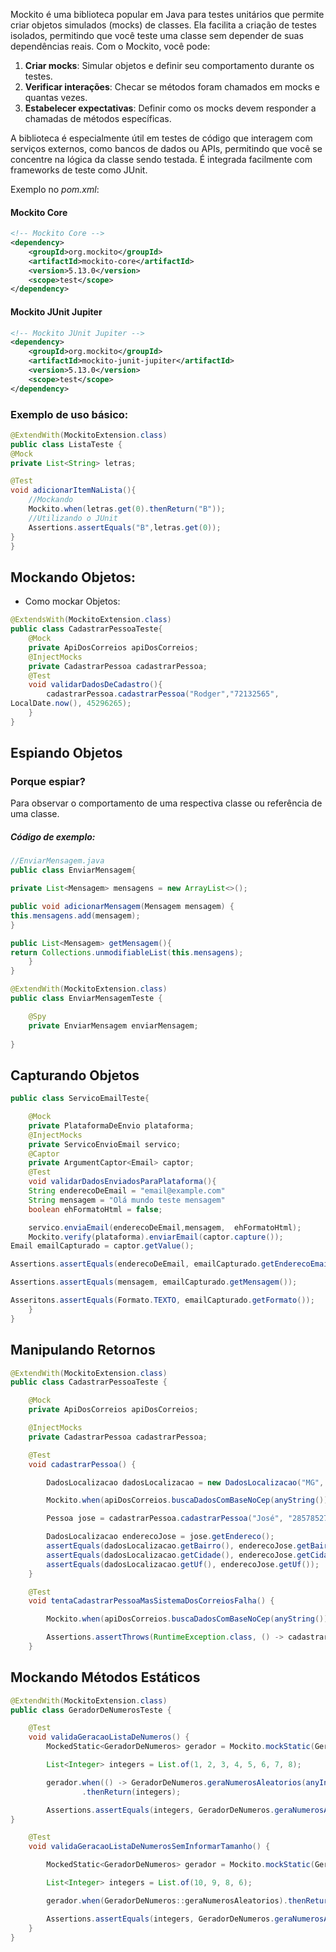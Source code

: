 Mockito é uma biblioteca popular em Java para testes unitários que permite criar objetos simulados (mocks) de classes. Ela facilita a criação de testes isolados, permitindo que você teste uma classe sem depender de suas dependências reais. Com o Mockito, você pode:

1. **Criar mocks**: Simular objetos e definir seu comportamento durante os testes.
2. **Verificar interações**: Checar se métodos foram chamados em mocks e quantas vezes.
3. **Estabelecer expectativas**: Definir como os mocks devem responder a chamadas de métodos específicas.

A biblioteca é especialmente útil em testes de código que interagem com serviços externos, como bancos de dados ou APIs, permitindo que você se concentre na lógica da classe sendo testada. É integrada facilmente com frameworks de teste como JUnit.

Exemplo no *pom.xml*:
#### Mockito Core
```xml
<!-- Mockito Core -->
<dependency>
    <groupId>org.mockito</groupId>
    <artifactId>mockito-core</artifactId>
    <version>5.13.0</version>
    <scope>test</scope>
</dependency>

```
#### Mockito JUnit Jupiter
```xml
<!-- Mockito JUnit Jupiter -->
<dependency>
    <groupId>org.mockito</groupId>
    <artifactId>mockito-junit-jupiter</artifactId>
    <version>5.13.0</version>
    <scope>test</scope>
</dependency>

```
### Exemplo de uso básico:
```java
@ExtendWith(MockitoExtension.class)
public class ListaTeste {
@Mock
private List<String> letras;

@Test
void adicionarItemNaLista(){
	//Mockando
	Mockito.when(letras.get(0).thenReturn("B"));
	//Utilizando o JUnit
	Assertions.assertEquals("B",letras.get(0));
}
}
```

## Mockando Objetos:

- Como mockar Objetos:

```java
@ExtendsWith(MockitoExtension.class)
public class CadastrarPessoaTeste{
	@Mock
	private ApiDosCorreios apiDosCorreios;
	@InjectMocks
	private CadastrarPessoa cadastrarPessoa;
	@Test
	void validarDadosDeCadastro(){
		cadastrarPessoa.cadastrarPessoa("Rodger","72132565",
LocalDate.now(), 45296265);
	}
}
```

## Espiando Objetos
### Porque espiar?
Para observar o comportamento de uma respectiva classe ou referência de uma classe.
##### Código de exemplo:
```java
//EnviarMensagem.java
public class EnviarMensagem{

private List<Mensagem> mensagens = new ArrayList<>();

public void adicionarMensagem(Mensagem mensagem) {
this.mensagens.add(mensagem);
}

public List<Mensagem> getMensagem(){
return Collections.unmodifiableList(this.mensagens);
	} 
}
```

```java
@ExtendWith(MockitoExtension.class)
public class EnviarMensagemTeste {

	@Spy
	private EnviarMensagem enviarMensagem;
	
}
```
## Capturando Objetos

```java
public class ServicoEmailTeste{

	@Mock 
	private PlataformaDeEnvio plataforma;
	@InjectMocks
	private ServicoEnvioEmail servico;
	@Captor
	private ArgumentCaptor<Email> captor;
	@Test
	void validarDadosEnviadosParaPlataforma(){
	String enderecoDeEmail = "email@example.com"
	String mensagem = "Olá mundo teste mensagem"
	boolean ehFormatoHtml = false;

	servico.enviaEmail(enderecoDeEmail,mensagem,  ehFormatoHtml);
	Mockito.verify(plataforma).enviarEmail(captor.capture());
Email emailCapturado = captor.getValue();

Assertions.assertEquals(enderecoDeEmail, emailCapturado.getEnderecoEmail());

Assertions.assertEquals(mensagem, emailCapturado.getMensagem());

Asseritons.assertEquals(Formato.TEXTO, emailCapturado.getFormato());
	}
}
```


## Manipulando Retornos 
```java
@ExtendWith(MockitoExtension.class)
public class CadastrarPessoaTeste {

    @Mock
    private ApiDosCorreios apiDosCorreios;

    @InjectMocks
    private CadastrarPessoa cadastrarPessoa;

    @Test
    void cadastrarPessoa() {

        DadosLocalizacao dadosLocalizacao = new DadosLocalizacao("MG", "Uberaba", "Rua Castro Alves", "Casa", "Nova Floresta");

        Mockito.when(apiDosCorreios.buscaDadosComBaseNoCep(anyString())).thenReturn(dadosLocalizacao);

        Pessoa jose = cadastrarPessoa.cadastrarPessoa("José", "28578527976", LocalDate.of(1947, 1, 15), "69317300");

        DadosLocalizacao enderecoJose = jose.getEndereco();
        assertEquals(dadosLocalizacao.getBairro(), enderecoJose.getBairro());
        assertEquals(dadosLocalizacao.getCidade(), enderecoJose.getCidade());
        assertEquals(dadosLocalizacao.getUf(), enderecoJose.getUf());
    }

    @Test
    void tentaCadastrarPessoaMasSistemaDosCorreiosFalha() {

        Mockito.when(apiDosCorreios.buscaDadosComBaseNoCep(anyString())).thenThrow(RuntimeException.class);

        Assertions.assertThrows(RuntimeException.class, () -> cadastrarPessoa.cadastrarPessoa("José", "28578527976", LocalDate.of(1947, 1, 15), "69317300"));
    }
```


## Mockando Métodos Estáticos

```java
@ExtendWith(MockitoExtension.class)
public class GeradorDeNumerosTeste {

    @Test
    void validaGeracaoListaDeNumeros() {
        MockedStatic<GeradorDeNumeros> gerador = Mockito.mockStatic(GeradorDeNumeros.class);

        List<Integer> integers = List.of(1, 2, 3, 4, 5, 6, 7, 8);

        gerador.when(() -> GeradorDeNumeros.geraNumerosAleatorios(anyInt()))
                .thenReturn(integers);

        Assertions.assertEquals(integers, GeradorDeNumeros.geraNumerosAleatorios(8));
}

    @Test
    void validaGeracaoListaDeNumerosSemInformarTamanho() {

        MockedStatic<GeradorDeNumeros> gerador = Mockito.mockStatic(GeradorDeNumeros.class);

        List<Integer> integers = List.of(10, 9, 8, 6);

        gerador.when(GeradorDeNumeros::geraNumerosAleatorios).thenReturn(integers);

        Assertions.assertEquals(integers, GeradorDeNumeros.geraNumerosAleatorios());
    }
}
```
